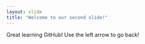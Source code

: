 ```yaml
---
layout: slide
title: "Welcome to our second slide!"
---
```

Great learning GitHub!
Use the left arrow to go back!